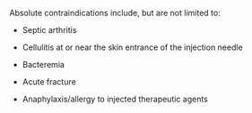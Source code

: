 Absolute contraindications include, but are not limited to:

- Septic arthritis

- Cellulitis at or near the skin entrance of the injection needle

- Bacteremia

- Acute fracture

- Anaphylaxis/allergy to injected therapeutic agents